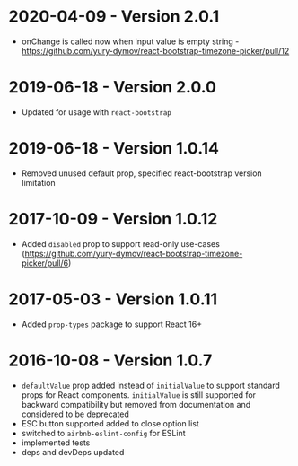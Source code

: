 # 2020-04-09 - Version 2.0.1
* onChange is called now when input value is empty string - https://github.com/yury-dymov/react-bootstrap-timezone-picker/pull/12

# 2019-06-18 - Version 2.0.0
* Updated for usage with `react-bootstrap`

# 2019-06-18 - Version 1.0.14
* Removed unused default prop, specified react-bootstrap version limitation

# 2017-10-09 - Version 1.0.12
* Added `disabled` prop to support read-only use-cases (https://github.com/yury-dymov/react-bootstrap-timezone-picker/pull/6)

# 2017-05-03 - Version 1.0.11
* Added `prop-types` package to support React 16+

# 2016-10-08 - Version 1.0.7
* `defaultValue` prop added instead of `initialValue` to support standard props for React components. `initialValue` is still supported for backward compatibility but removed from documentation and considered to be deprecated
* ESC button supported added to close option list
* switched to `airbnb-eslint-config` for ESLint
* implemented tests
* deps and devDeps updated
